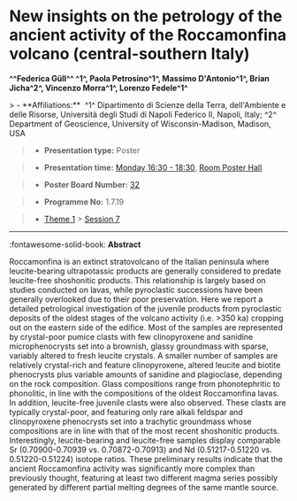 # New insights on the petrology of the ancient activity of the Roccamonfina volcano (central-southern Italy)

**^^Federica Güll^^ ^1^, Paola Petrosino^1^, Massimo D'Antonio^1^, Brian Jicha^2^, Vincenzo Morra^1^, Lorenzo Fedele^1^**

<!-- more -->> - **Affiliations:**  ^1^ Dipartimento di Scienze della Terra, dell'Ambiente e delle Risorse, Università degli Studi di Napoli Federico II, Napoli, Italy; ^2^ Department of Geoscience, University of Wisconsin-Madison, Madison, USA

> - **Presentation type:** Poster

> - **Presentation time:** [Monday 16:30 - 18:30](../sessions_comparison.md#__tabbed_1_6), [Room Poster Hall](../maps_venue.md#__tabbed_1_1)

> - **Poster Board Number:** [32](../map_poster_boards.md#monday)

> - **Programme No:** 1.7.19

> - [Theme 1](../theme1.md) > [Session 7](../sessions/session-1-7.md)

--- 

:fontawesome-solid-book: **Abstract**

Roccamonfina is an extinct stratovolcano of the Italian peninsula where leucite-bearing ultrapotassic products are generally considered to predate leucite-free shoshonitic products. This relationship is largely based on studies conducted on lavas, while pyroclastic successions have been generally overlooked due to their poor preservation. Here we report a detailed petrological investigation of the juvenile products from pyroclastic deposits of the oldest stages of the volcano activity (i.e. >350 ka) cropping out on the eastern side of the edifice. Most of the samples are represented by crystal-poor pumice clasts with few clinopyroxene and sanidine microphenocrysts set into a brownish, glassy groundmass with sparse, variably altered to fresh leucite crystals. A smaller number of samples are relatively crystal-rich and feature clinopyroxene, altered leucite and biotite phenocrysts plus variable amounts of sanidine and plagioclase, depending on the rock composition. Glass compositions range from phonotephritic to phonolitic, in line with the compositions of the oldest Roccamonfina lavas. In addition, leucite-free juvenile clasts were also observed. These clasts are typically crystal-poor, and featuring only rare alkali feldspar and clinopyroxene phenocrysts set into a trachytic groundmass whose compositions are in line with that of the most recent shoshonitic products. Interestingly, leucite-bearing and leucite-free samples display comparable Sr (0.70900-0.70939 vs. 0.70872-0.70913) and Nd (0.51217-0.51220 vs. 0.51220-0.51224) isotope ratios. These preliminary results indicate that the ancient Roccamonfina activity was significantly more complex than previously thought, featuring at least two different magma series possibly generated by different partial melting degrees of the same mantle source. 

